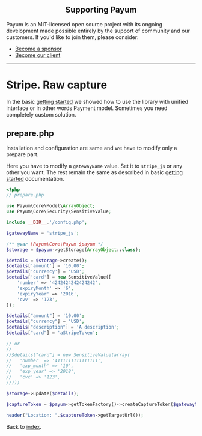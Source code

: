 <h2 align="center">Supporting Payum</h2>

Payum is an MIT-licensed open source project with its ongoing development made possible entirely by the support of community and our customers. If you'd like to join them, please consider:

- [Become a sponsor](https://www.patreon.com/makasim)
- [Become our client](http://forma-pro.com/)

---

# Stripe. Raw capture 

In the basic [getting started](../getting-started.md) we showed how to use the library with unified interface or in other words Payment model.
Sometimes you need completely custom solution.

## prepare.php

Installation and configuration are same and we have to modify only a prepare part. 

Here you have to modify a `gatewayName` value. Set it to `stripe_js` or any other you want.
The rest remain the same as described in basic [getting started](../getting-started.md) documentation.

```php
<?php
// prepare.php

use Payum\Core\Model\ArrayObject;
use Payum\Core\Security\SensitiveValue;

include __DIR__.'/config.php';

$gatewayName = 'stripe_js';

/** @var \Payum\Core\Payum $payum */
$storage = $payum->getStorage(ArrayObject::class);

$details = $storage->create();
$details['amount'] = '10.00'; 
$details['currency'] = 'USD';
$details['card'] = new SensitiveValue([
    'number' => '4242424242424242', 
    'expiryMonth' => '6', 
    'expiryYear' => '2016', 
    'cvv' => '123',
]);

$details["amount"] = '10.00';
$details["currency"] = 'USD';
$details["description"] = 'A description';
$details["card"] = 'aStripeToken';

// or
//
//$details["card"] = new SensitiveValue(array(
//   'number' => '4111111111111111',
//   'exp_month' => '10',
//   'exp_year' => '2018',
//   'cvc' => '123',
//));

$storage->update($details);

$captureToken = $payum->getTokenFactory()->createCaptureToken($gatewayName, $details, 'done.php');

header("Location: ".$captureToken->getTargetUrl());
```

Back to [index](../index.md).
